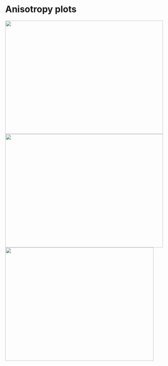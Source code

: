 # Anisotropy plots


<img src="https://github.com/Drago-n-95/Anisotropy/assets/52564717/2ef3067c-cd8c-4d8a-a9fe-89a987be79bd" width=500 height=360/>
<img src="https://github.com/Drago-n-95/Anisotropy/assets/52564717/dec80108-bdb8-44e5-ba45-81a35c04077d" width=500 height=360/>
<img src="https://github.com/Drago-n-95/Anisotropy/assets/52564717/bca8505a-f20e-4055-864b-1849daa8448d" width=470 height=360/>
